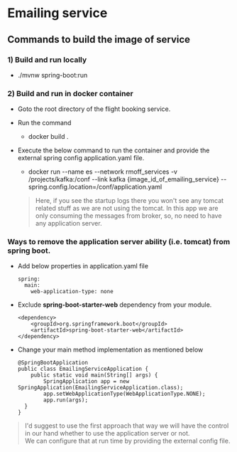 #  Emailing service

## Commands to build the image of service
### 1) Build and run locally
  - ./mvnw spring-boot:run
  
### 2) Build and run in docker container   
 - Goto the root directory of the flight booking service.  
 - Run the command  
   - docker build .  
 - Execute the below command to run the container and provide the external spring config application.yaml file.    
      - docker run --name es --network rmoff_services -v /projects/kafka:/conf --link kafka  {image_id_of_emailing_service} --spring.config.location=/conf/application.yaml
      
      
   > Here, if you see the startup logs there you won't see any tomcat related stuff as we are not using the tomcat. 
   > In this app we are only consuming the messages from broker, so, no need to have any application server.
   

### Ways to remove the application server ability (i.e. tomcat) from spring boot.
  * Add below properties in application.yaml file
    
    ```
    spring:
      main:
        web-application-type: none
    ```
  * Exclude **spring-boot-starter-web** dependency from your module. 
    
    ```
    <dependency>
    	<groupId>org.springframework.boot</groupId>
    	<artifactId>spring-boot-starter-web</artifactId>
    </dependency>
    ```		
  * Change your main method implementation as mentioned below
    
    ```
    @SpringBootApplication
    public class EmailingServiceApplication {
    	public static void main(String[] args) {
    		SpringApplication app = new SpringApplication(EmailingServiceApplication.class);
  	  	    app.setWebApplicationType(WebApplicationType.NONE);
  	    	app.run(args);
  	  }
    }
    ```
  
  > I'd suggest to use the first approach that way we will have the control in our hand whether to use the application server or not.  
  > We can configure that at run time by providing the external config file.   
    
          
        